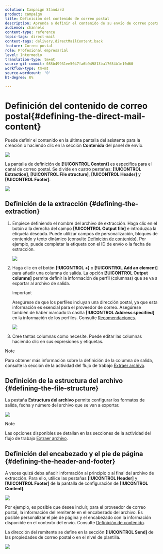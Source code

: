 ```yaml
---
solution: Campaign Standard
product: campaign
title: Definición del contenido de correo postal
description: Aprenda a definir el contenido de su envío de correo postal.
audience: channels
content-type: reference
topic-tags: direct-mail
context-tags: delivery,directMailContent,back
feature: Correo postal
role: Profesional empresarial
level: Intermedio
translation-type: tm+mt
source-git-commit: 088b49931ee5047fa6b949813ba17654b1e10d60
workflow-type: tm+mt
source-wordcount: '0'
ht-degree: 0%

---
```



# Definición del contenido de correo postal{#defining-the-direct-mail-content}

Puede definir el contenido en la última pantalla del asistente para la creación o haciendo clic en la sección **Contenido** del panel de envío.

![](assets/direct_mail_6.png)

La pantalla de definición de **[!UICONTROL Content]** es específica para el canal de correo postal. Se divide en cuatro pestañas: **[!UICONTROL Extraction]**, **[!UICONTROL File structure]**, **[!UICONTROL Header]** y **[!UICONTROL Footer]**.

![](assets/direct_mail_11.png)

## Definición de la extracción {#defining-the-extraction}

1. Empiece definiendo el nombre del archivo de extracción. Haga clic en el botón a la derecha del campo **[!UICONTROL Output file]** e introduzca la etiqueta deseada. Puede utilizar campos de personalización, bloques de contenido y texto dinámico (consulte [Definición de contenido](../../designing/using/personalization.md#example-email-personalization)). Por ejemplo, puede completar la etiqueta con el ID de envío o la fecha de extracción.

   ![](assets/direct_mail_12.png)

1. Haga clic en el botón **[!UICONTROL +]** o **[!UICONTROL Add an element]** para añadir una columna de salida. La opción **[!UICONTROL Output columns]** permite definir la información de perfil (columnas) que se va a exportar al archivo de salida.

   >[!IMPORTANT]
   >
   >Asegúrese de que los perfiles incluyan una dirección postal, ya que esta información es esencial para el proveedor de correo. Asegúrese también de haber marcado la casilla **[!UICONTROL Address specified]** en la información de los perfiles. Consulte [Recomendaciones](../../channels/using/about-direct-mail.md#recommendations).

   ![](assets/direct_mail_13.png)

1. Cree tantas columnas como necesite. Puede editar las columnas haciendo clic en sus expresiones y etiquetas.

>[!NOTE]
>
>Para obtener más información sobre la definición de la columna de salida, consulte la sección de la actividad del flujo de trabajo [Extraer archivo](../../automating/using/extract-file.md).

## Definición de la estructura del archivo {#defining-the-file-structure}

La pestaña **Estructura del archivo** permite configurar los formatos de salida, fecha y número del archivo que se van a exportar.

![](assets/direct_mail_14.png)

>[!NOTE]
>
>Las opciones disponibles se detallan en las secciones de la actividad del flujo de trabajo [Extraer archivo](../../automating/using/extract-file.md).

## Definición del encabezado y el pie de página {#defining-the-header-and-footer}

A veces quizá deba añadir información al principio o al final del archivo de extracción. Para ello, utilice las pestañas **[!UICONTROL Header]** y **[!UICONTROL Footer]** de la pantalla de configuración de **[!UICONTROL Content]**.

![](assets/direct_mail_7.png)

Por ejemplo, es posible que desee incluir, para el proveedor de correo postal, la información del remitente en el encabezado del archivo. Es posible personalizar el pie de página y el encabezado con la información disponible en el contexto del envío. Consulte [Definición de contenido](../../designing/using/personalization.md#example-email-personalization).

La dirección del remitente se define en la sección **[!UICONTROL Send]** de las propiedades de correo postal o en el nivel de plantilla.

![](assets/direct_mail_24.png)
